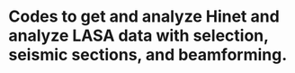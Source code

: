 # Codes to get and analyze Hinet and analyze LASA data with selection, seismic sections, and beamforming.
